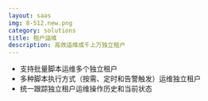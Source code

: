 ```yaml
---
layout: saas
img: 8-512.new.png
category: solutions
title: 租户运维
description: 高效运维成千上万独立租户
---
```


 * 支持批量脚本运维多个独立租户
 * 多种脚本执行方式（按需、定时和告警触发）运维独立租户
 * 统一跟踪独立租户运维操作历史和当前状态

